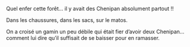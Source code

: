 Quel enfer cette forêt… il y avait des Chenipan absolument partout !!

Dans les chaussures, dans les sacs, sur le matos.

On a croisé un gamin un peu débile qui était fier d’avoir deux Chenipan… comment
lui dire qu’il suffisait de se baisser pour en ramasser.
